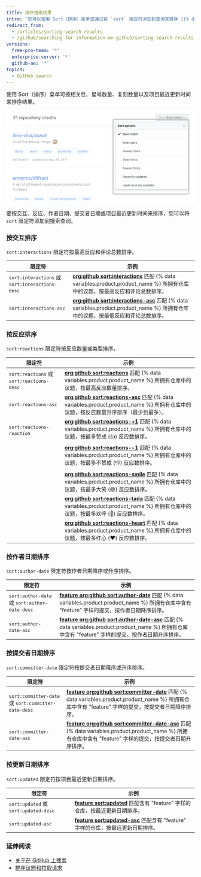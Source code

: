 ```yaml
---
title: 排序搜索结果
intro: '您可以使用 Sort（排序）菜单或通过将 `sort` 限定符添加到查询来排序 [{% data variables.product.product_name %} 搜索](/articles/searching-on-github)结果。'
redirect_from:
  - /articles/sorting-search-results
  - /github/searching-for-information-on-github/sorting-search-results
versions:
  free-pro-team: '*'
  enterprise-server: '*'
  github-ae: '*'
topics:
  - GitHub search
---
```

使用 Sort（排序）菜单可按相关性、星号数量、复刻数量以及项目最近更新时间来排序结果。

  ![含有排序搜索结果选项的菜单](/assets/images/help/search/repo-search-sort.png)

要按交互、反应、作者日期、提交者日期或项目最近更新时间来排序，您可以将 `sort` 限定符添加到搜索查询。

### 按交互排序

`sort:interactions` 限定符按最高反应和评论总数排序。

| 限定符                                            | 示例                                                                                                                                                                                                       |
| ---------------------------------------------- | -------------------------------------------------------------------------------------------------------------------------------------------------------------------------------------------------------- |
| `sort:interactions` 或 `sort:interactions-desc` | [**org:github sort:interactions**](https://github.com/search?q=org%3Agithub+sort%3Ainteractions&type=Issues) 匹配 {% data variables.product.product_name %} 所拥有仓库中的议题，按最高反应和评论总数排序。                        |
| `sort:interactions-asc`                        | [**org:github sort:interactions-asc**](https://github.com/search?utf8=%E2%9C%93&q=org%3Agithub+sort%3Ainteractions-asc&type=Issues) 匹配 {% data variables.product.product_name %} 所拥有仓库中的议题，按最低反应和评论总数排序。 |

### 按反应排序

`sort:reactions` 限定符按反应数量或类型排序。

| 限定符                                      | 示例                                                                                                                                                                                                              |
| ---------------------------------------- | --------------------------------------------------------------------------------------------------------------------------------------------------------------------------------------------------------------- |
| `sort:reactions` 或 `sort:reactions-desc` | [**org:github sort:reactions**](https://github.com/search?q=org%3Agithub+sort%3Areactions&type=Issues) 匹配 {% data variables.product.product_name %} 所拥有仓库中的议题，按最高反应数量排序。                                        |
| `sort:reactions-asc`                     | [**org:github sort:reactions-asc**](https://github.com/search?q=org%3Agithub+sort%3Areactions-asc&type=Issues) 匹配 {% data variables.product.product_name %} 所拥有仓库中的议题，按反应数量升序排序（最少到最多）。                         |
| <code>sort:reactions-<em>reaction</em></code>                | [**org:github sort:reactions-+1**](https://github.com/search?q=org%3Agithub+sort%3Areactions-%2B1&type=Issues) 匹配 {% data variables.product.product_name %} 所拥有仓库中的议题，按最多赞成 (:+1:) 反应数排序。                       |
|                                          | [**org:github sort:reactions--1**](https://github.com/search?utf8=%E2%9C%93&q=org%3Agithub+sort%3Areactions--1&type=Issues) 匹配 {% data variables.product.product_name %} 所拥有仓库中的议题，按最多不赞成 (:-1:) 反应数排序。         |
|                                          | [**org:github sort:reactions-smile**](https://github.com/search?utf8=%E2%9C%93&q=org%3Agithub+sort%3Areactions-smile&type=Issues) 匹配 {% data variables.product.product_name %} 所拥有仓库中的议题，按最多大笑 (:smile:) 反应数排序。 |
|                                          | [**org:github sort:reactions-tada**](https://github.com/search?utf8=%E2%9C%93&q=org%3Agithub+sort%3Areactions-tada&type=Issues) 匹配 {% data variables.product.product_name %} 所拥有仓库中的议题，按最多欢呼 (:tada:) 反应数排序。    |
|                                          | [**org:github sort:reactions-heart**](https://github.com/search?utf8=%E2%9C%93&q=org%3Agithub+sort%3Areactions-heart&type=Issues) 匹配 {% data variables.product.product_name %} 所拥有仓库中的议题，按最多红心 (:heart:) 反应数排序。 |

### 按作者日期排序

`sort:author-date` 限定符按作者日期降序或升序排序。

| 限定符                                          | 示例                                                                                                                                                                                                                                  |
| -------------------------------------------- | ----------------------------------------------------------------------------------------------------------------------------------------------------------------------------------------------------------------------------------- |
| `sort:author-date` 或 `sort:author-date-desc` | [**feature org:github sort:author-date**](https://github.com/search?utf8=%E2%9C%93&q=feature+org%3Agithub+sort%3Aauthor-date&type=Commits) 匹配 {% data variables.product.product_name %} 所拥有仓库中含有 "feature" 字样的提交，按作者日期降序排序。         |
| `sort:author-date-asc`                       | [**feature org:github sort:author-date-asc**](https://github.com/search?utf8=%E2%9C%93&q=feature+org%3Agithub+sort%3Aauthor-date-asc&type=Commits) 匹配 {% data variables.product.product_name %} 所拥有仓库中含有 "feature" 字样的提交，按作者日期升序排序。 |

### 按提交者日期排序

`sort:committer-date` 限定符按提交者日期降序或升序排序。

| 限定符                                                | 示例                                                                                                                                                                                                                                         |
| -------------------------------------------------- | ------------------------------------------------------------------------------------------------------------------------------------------------------------------------------------------------------------------------------------------ |
| `sort:committer-date` 或 `sort:committer-date-desc` | [**feature org:github sort:committer-date**](https://github.com/search?utf8=%E2%9C%93&q=feature+org%3Agithub+sort%3Acommitter-date&type=Commits) 匹配 {% data variables.product.product_name %} 所拥有仓库中含有 "feature" 字样的提交，按提交者日期降序排序。         |
| `sort:committer-date-asc`                          | [**feature org:github sort:committer-date-asc**](https://github.com/search?utf8=%E2%9C%93&q=feature+org%3Agithub+sort%3Acommitter-date-asc&type=Commits) 匹配 {% data variables.product.product_name %} 所拥有仓库中含有 "feature" 字样的提交，按提交者日期升序排序。 |

### 按更新日期排序

`sort:updated` 限定符按项目最近更新日期排序。

| 限定符                                  | 示例                                                                                                                                                      |
| ------------------------------------ | ------------------------------------------------------------------------------------------------------------------------------------------------------- |
| `sort:updated` 或 `sort:updated-desc` | [**feature sort:updated**](https://github.com/search?utf8=%E2%9C%93&q=feature+sort%3Aupdated&type=Repositories) 匹配含有 "feature" 字样的仓库，按最近更新日期排序。         |
| `sort:updated-asc`                   | [**feature sort:updated-asc**](https://github.com/search?utf8=%E2%9C%93&q=feature+sort%3Aupdated-asc&type=Repositories) 匹配含有 "feature" 字样的仓库，按最远更新日期排序。 |

### 延伸阅读

- [关于在 GitHub 上搜索](/articles/about-searching-on-github)
- [排序议题和拉取请求](/articles/sorting-issues-and-pull-requests/)
